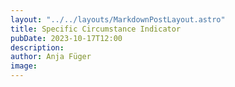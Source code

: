 ```yaml
---
layout: "../../layouts/MarkdownPostLayout.astro"
title: Specific Circumstance Indicator
pubDate: 2023-10-17T12:00
description: 
author: Anja Füger
image: 
---
```


